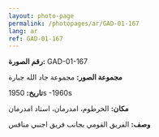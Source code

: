 ```yaml
---
layout: photo-page
permalink: /photopages/ar/GAD-01-167
lang: ar
ref: GAD-01-167
---
```


**رقم الصورة:** GAD-01-167

**مجموعة الصور:** مجموعة جاد الله جبارة

**تاريخ:** 1950s -1960s

**مكان:** الخرطوم، امدرمان، استاد امدرمان

**وصف:** الفريق القومي بجانب فريق اجنبي منافس
